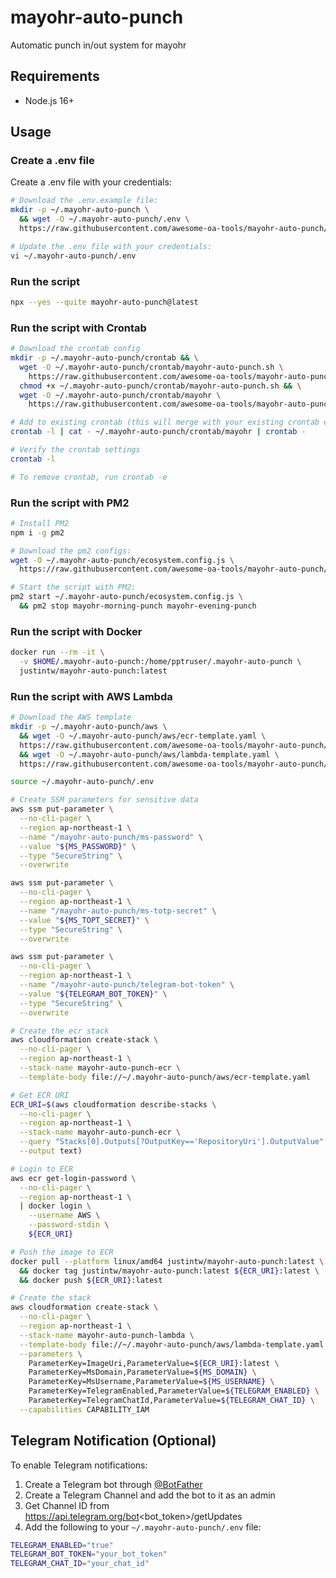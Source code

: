 # mayohr-auto-punch

Automatic punch in/out system for mayohr

## Requirements

- Node.js 16+

## Usage

### Create a .env file

Create a .env file with your credentials:

```bash
# Download the .env.example file:
mkdir -p ~/.mayohr-auto-punch \
  && wget -O ~/.mayohr-auto-punch/.env \
  https://raw.githubusercontent.com/awesome-oa-tools/mayohr-auto-punch/main/.env.example

# Update the .env file with your credentials:
vi ~/.mayohr-auto-punch/.env
```

### Run the script

```bash
npx --yes --quite mayohr-auto-punch@latest
```

### Run the script with Crontab

```bash
# Download the crontab config
mkdir -p ~/.mayohr-auto-punch/crontab && \
  wget -O ~/.mayohr-auto-punch/crontab/mayohr-auto-punch.sh \
    https://raw.githubusercontent.com/awesome-oa-tools/mayohr-auto-punch/main/examples/crontab/mayohr-auto-punch.sh && \
  chmod +x ~/.mayohr-auto-punch/crontab/mayohr-auto-punch.sh && \
  wget -O ~/.mayohr-auto-punch/crontab/mayohr \
    https://raw.githubusercontent.com/awesome-oa-tools/mayohr-auto-punch/main/examples/crontab/mayohr

# Add to existing crontab (this will merge with your existing crontab entries)
crontab -l | cat - ~/.mayohr-auto-punch/crontab/mayohr | crontab -

# Verify the crontab settings
crontab -l

# To remove crontab, run crontab -e
```

### Run the script with PM2

```bash
# Install PM2
npm i -g pm2

# Download the pm2 configs:
wget -O ~/.mayohr-auto-punch/ecosystem.config.js \
  https://raw.githubusercontent.com/awesome-oa-tools/mayohr-auto-punch/main/examples/pm2/ecosystem.config.js

# Start the script with PM2:
pm2 start ~/.mayohr-auto-punch/ecosystem.config.js \
  && pm2 stop mayohr-morning-punch mayohr-evening-punch
```

### Run the script with Docker

```bash
docker run --rm -it \
  -v $HOME/.mayohr-auto-punch:/home/pptruser/.mayohr-auto-punch \
  justintw/mayohr-auto-punch:latest
```

### Run the script with AWS Lambda

```bash
# Download the AWS template
mkdir -p ~/.mayohr-auto-punch/aws \
  && wget -O ~/.mayohr-auto-punch/aws/ecr-template.yaml \
  https://raw.githubusercontent.com/awesome-oa-tools/mayohr-auto-punch/main/examples/aws/ecr-template.yaml \
  && wget -O ~/.mayohr-auto-punch/aws/lambda-template.yaml \
  https://raw.githubusercontent.com/awesome-oa-tools/mayohr-auto-punch/main/examples/aws/lambda-template.yaml

source ~/.mayohr-auto-punch/.env

# Create SSM parameters for sensitive data
aws ssm put-parameter \
  --no-cli-pager \
  --region ap-northeast-1 \
  --name "/mayohr-auto-punch/ms-password" \
  --value "${MS_PASSWORD}" \
  --type "SecureString" \
  --overwrite

aws ssm put-parameter \
  --no-cli-pager \
  --region ap-northeast-1 \
  --name "/mayohr-auto-punch/ms-totp-secret" \
  --value "${MS_TOPT_SECRET}" \
  --type "SecureString" \
  --overwrite

aws ssm put-parameter \
  --no-cli-pager \
  --region ap-northeast-1 \
  --name "/mayohr-auto-punch/telegram-bot-token" \
  --value "${TELEGRAM_BOT_TOKEN}" \
  --type "SecureString" \
  --overwrite

# Create the ecr stack
aws cloudformation create-stack \
  --no-cli-pager \
  --region ap-northeast-1 \
  --stack-name mayohr-auto-punch-ecr \
  --template-body file://~/.mayohr-auto-punch/aws/ecr-template.yaml

# Get ECR URI
ECR_URI=$(aws cloudformation describe-stacks \
  --no-cli-pager \
  --region ap-northeast-1 \
  --stack-name mayohr-auto-punch-ecr \
  --query "Stacks[0].Outputs[?OutputKey=='RepositoryUri'].OutputValue" \
  --output text)

# Login to ECR
aws ecr get-login-password \
  --no-cli-pager \
  --region ap-northeast-1 \
  | docker login \
    --username AWS \
    --password-stdin \
    ${ECR_URI}

# Push the image to ECR
docker pull --platform linux/amd64 justintw/mayohr-auto-punch:latest \
  && docker tag justintw/mayohr-auto-punch:latest ${ECR_URI}:latest \
  && docker push ${ECR_URI}:latest

# Create the stack
aws cloudformation create-stack \
  --no-cli-pager \
  --region ap-northeast-1 \
  --stack-name mayohr-auto-punch-lambda \
  --template-body file://~/.mayohr-auto-punch/aws/lambda-template.yaml \
  --parameters \
    ParameterKey=ImageUri,ParameterValue=${ECR_URI}:latest \
    ParameterKey=MsDomain,ParameterValue=${MS_DOMAIN} \
    ParameterKey=MsUsername,ParameterValue=${MS_USERNAME} \
    ParameterKey=TelegramEnabled,ParameterValue=${TELEGRAM_ENABLED} \
    ParameterKey=TelegramChatId,ParameterValue=${TELEGRAM_CHAT_ID} \
  --capabilities CAPABILITY_IAM
```

## Telegram Notification (Optional)

To enable Telegram notifications:

1. Create a Telegram bot through [@BotFather](https://t.me/botfather)
2. Create a Telegram Channel and add the bot to it as an admin
3. Get Channel ID from https://api.telegram.org/bot<bot_token>/getUpdates
4. Add the following to your `~/.mayohr-auto-punch/.env` file:

```bash
TELEGRAM_ENABLED="true"
TELEGRAM_BOT_TOKEN="your_bot_token"
TELEGRAM_CHAT_ID="your_chat_id"
```
